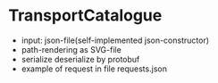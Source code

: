 # TransportCatalogue
 - input: json-file(self-implemented json-constructor)
 - path-rendering as SVG-file
 - serialize deserialize by protobuf
 - example of request in file requests.json

